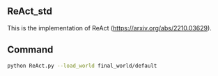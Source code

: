 ## ReAct_std
This is the implementation of ReAct (https://arxiv.org/abs/2210.03629).

## Command
```sh
python ReAct.py --load_world final_world/default
```